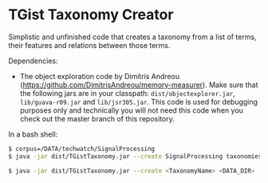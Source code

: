 # TGist Taxonomy Creator

Simplistic and unfinished code that creates a taxonomy from a list of terms, their features and relations between those terms.

Dependencies:

- The object exploration code by Dimitris Andreou (https://github.com/DimitrisAndreou/memory-measurer). Make sure that the following jars are in your classpath: `dist/objectexplorer.jar`, `lib/guava-r09.jar` and `lib/jsr305.jar`. This code is used for debugging purposes only and technically you will not need this code when you check out the master branch of this repository.

In a bash shell:

```bash
$ corpus=/DATA/techwatch/SignalProcessing
$ java -jar dist/TGistTaxonomy.jar --create SignalProcessing taxonomies/SignalProcessing $corpus/classify.MaxEnt.out.s4.scores.sum.az $corpus/NB.IG50.test1.woc.9999.results.classes /DATA/techwatch/SignalProcessing.txt.gz
```

```bash
$ java -jar dist/TGistTaxonomy.jar --create <TaxonomyName> <DATA_DIR>
```
